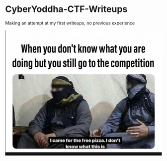 # CyberYoddha-CTF-Writeups
Making an attempt at my first writeups, no previous experience

![image](./steg2.png)
